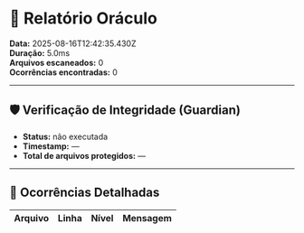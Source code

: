 # 🧾 Relatório Oráculo  

**Data:** 2025-08-16T12:42:35.430Z  
**Duração:** 5.0ms  
**Arquivos escaneados:** 0  
**Ocorrências encontradas:** 0  

---

## 🛡️ Verificação de Integridade (Guardian)

  - **Status:** não executada
  - **Timestamp:** —
  - **Total de arquivos protegidos:** —

---

## 🚨 Ocorrências Detalhadas

| Arquivo | Linha | Nível  | Mensagem |
| ------- | ----- | ------ | -------- |

